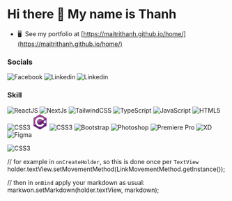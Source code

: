 # Hi there 👋 My name is Thanh

* 🖥️  See my portfolio at [https://maitrithanh.github.io/home/](https://maitrithanh.github.io/home/)

### Socials
<a href="https://facebook.com/BluMTT" target="_blank" rel="noreferrer" style="text-decoration:none !important">
  <img src="https://upload.wikimedia.org/wikipedia/commons/thumb/5/51/Facebook_f_logo_%282019%29.svg/2048px-Facebook_f_logo_%282019%29.svg.png" width="36" height="36" alt="Facebook" />
</a>
<a href="https://linkedin.com/in/thanhdev" target="_blank" rel="noreferrer" style="text-decoration:none !important">
  <img src="https://upload.wikimedia.org/wikipedia/commons/thumb/c/ca/LinkedIn_logo_initials.png/768px-LinkedIn_logo_initials.png" width="36" height="36" alt="Linkedin" />
</a>
<a href="https://www.youtube.com/channel/UCxtkn_esM8hVuhhvvhMdG5w" target="_blank" rel="noreferrer" style="text-decoration:none !important">
  <img src="https://cdn-icons-png.flaticon.com/512/1384/1384060.png" width="36" height="36" alt="Linkedin" />
</a>


### Skill
<p align="left">
  <a href="https://reactjs.org/" target="_blank" rel="noreferrer" style="text-decoration:none !important">
    <img src="https://raw.githubusercontent.com/danielcranney/readme-generator/main/public/icons/skills/react-colored.svg" width="36" height="36" alt="ReactJS" />
  </a>
  <a href="https://nextjs.org/docs" target="_blank" rel="noreferrer" style="text-decoration:none !important">
    <img src="https://raw.githubusercontent.com/danielcranney/readme-generator/main/public/icons/skills/nextjs-colored.svg" width="36" height="36" alt="NextJs" />
  </a>
  <a href="https://tailwindcss.com/" target="_blank" rel="noreferrer" style="text-decoration:none !important">
    <img src="https://raw.githubusercontent.com/danielcranney/readme-generator/main/public/icons/skills/tailwindcss-colored.svg" width="36" height="36" alt="TailwindCSS" />
  </a>
  <a href="https://www.typescriptlang.org/" target="_blank" rel="noreferrer" style="text-decoration:none !important">
    <img src="https://raw.githubusercontent.com/danielcranney/readme-generator/main/public/icons/skills/typescript-colored.svg" width="36" height="36" alt="TypeScript" />
  </a>
  <a href="https://developer.mozilla.org/en-US/docs/Web/JavaScript" target="_blank" rel="noreferrer" style="text-decoration:none !important">
    <img src="https://raw.githubusercontent.com/danielcranney/readme-generator/main/public/icons/skills/javascript-colored.svg" width="36" height="36" alt="JavaScript" />
  </a>
  <a href="https://developer.mozilla.org/en-US/docs/Glossary/HTML5" target="_blank" rel="noreferrer" style="text-decoration:none !important">
    <img src="https://raw.githubusercontent.com/danielcranney/readme-generator/main/public/icons/skills/html5-colored.svg" width="36" height="36" alt="HTML5" />
  </a>
  <a href="https://www.w3.org/TR/CSS/#css" target="_blank" rel="noreferrer" style="text-decoration:none !important">
    <img src="https://raw.githubusercontent.com/danielcranney/readme-generator/main/public/icons/skills/css3-colored.svg" width="36" height="36" alt="CSS3" />
  </a>
  <a href="https://www.w3.org/TR/CSS/#css](https://www.w3schools.com/cs/index.php" target="_blank" rel="noreferrer" style="text-decoration:none !important">
    <img src="https://raw.githubusercontent.com/devicons/devicon/master/icons/csharp/csharp-original.svg" width="36" height="36" alt="CSS3" />
  </a>
  <a href="https://www.w3schools.com/sql/default.asp" target="_blank" rel="noreferrer" style="text-decoration:none !important">
    <img src="https://cdn-icons-png.flaticon.com/512/5968/5968364.png" width="36" height="36" alt="CSS3" />
  </a>
  <a href="https://getbootstrap.com/" target="_blank" rel="noreferrer" style="text-decoration:none !important">
    <img src="https://raw.githubusercontent.com/danielcranney/readme-generator/main/public/icons/skills/bootstrap-colored.svg" width="36" height="36" alt="Bootstrap" />
  </a>
  <a href="https://www.adobe.com/uk/products/photoshop.html" target="_blank" rel="noreferrer" style="text-decoration:none !important">
      <img src="https://raw.githubusercontent.com/danielcranney/readme-generator/main/public/icons/skills/photoshop-colored.svg" width="36" height="36" alt="Photoshop" />
  </a>
  <a href="https://www.adobe.com/uk/products/premiere.html" target="_blank" rel="noreferrer" style="text-decoration:none !important">
    <img src="https://raw.githubusercontent.com/danielcranney/readme-generator/main/public/icons/skills/premierepro-colored.svg" width="36" height="36" alt="Premiere Pro" />
  </a>
  <a href="https://www.adobe.com/uk/products/xd.html" target="_blank" rel="noreferrer" style="text-decoration:none !important">
    <img src="https://raw.githubusercontent.com/danielcranney/readme-generator/main/public/icons/skills/xd-colored.svg" width="36" height="36" alt="XD" />
  </a>
  <a href="https://www.figma.com/" target="_blank" rel="noreferrer" style="text-decoration:none !important">
    <img src="https://raw.githubusercontent.com/danielcranney/readme-generator/main/public/icons/skills/figma-colored.svg" width="36" height="36" alt="Figma" />
  </a>
</p>
<img src="https://media.tenor.com/VpZ2Nf5gdRYAAAAM/pc-banging.gif" width="150" height="150" alt="CSS3" />

// for example in `onCreateHolder`, so this is done once per `TextView`
holder.textView.setMovementMethod(LinkMovementMethod.getInstance());

// then in `onBind` apply your markdown as usual:
markwon.setMarkdown(holder.textView, markdown);
